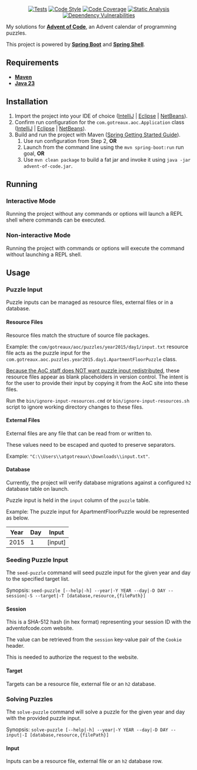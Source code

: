 <p align="center">
<a href="https://github.com/atgotreaux/advent-of-code/actions/workflows/tests.yml"><img src="https://github.com/atgotreaux/advent-of-code/workflows/Tests/badge.svg" alt="Tests"></a>
<a href="https://github.com/atgotreaux/advent-of-code/actions/workflows/code-style.yml"><img src="https://github.com/atgotreaux/advent-of-code/workflows/Code%20Style/badge.svg" alt="Code Style"></a>
<a href="https://github.com/atgotreaux/advent-of-code/actions/workflows/code-coverage.yml"><img src="https://github.com/atgotreaux/advent-of-code/workflows/Code%20Coverage/badge.svg" alt="Code Coverage"></a>
<a href="https://github.com/atgotreaux/advent-of-code/actions/workflows/static-analysis.yml"><img src="https://github.com/atgotreaux/advent-of-code/workflows/Static%20Analysis/badge.svg" alt="Static Analysis"></a>
<a href="https://github.com/atgotreaux/advent-of-code/actions/workflows/dependency-vulnerabilities.yml"><img src="https://github.com/atgotreaux/advent-of-code/workflows/Dependency%20Vulnerabilities/badge.svg" alt="Dependency Vulnerabilities"></a>
</p>

My solutions for [**Advent of Code**](https://adventofcode.com/), an Advent calendar of programming puzzles.

This project is powered by [**Spring Boot**](https://spring.io/projects/spring-boot/) and [**Spring Shell**](https://spring.io/projects/spring-shell/).

## Requirements

* [**Maven**](https://maven.apache.org/download.cgi)
* [**Java 23**](https://jdk.java.net/23/)

## Installation

1. Import the project into your IDE of choice ([IntelliJ](https://www.jetbrains.com/help/idea/maven-support.html) | [Eclipse](https://projects.eclipse.org/projects/technology.m2e) | [NetBeans](https://netbeans.apache.org/wiki/main/wiki/MavenBestPractices/)).
2. Confirm run configuration for the `com.gotreaux.aoc.Application` class ([IntelliJ](https://www.jetbrains.com/help/idea/run-debug-configuration.html) | [Eclipse](https://help.eclipse.org/latest/index.jsp?topic=%2Forg.eclipse.cdt.doc.user%2Ftasks%2Fcdt_t_new_run_config.htm) | [NetBeans](https://netbeans.apache.org/tutorial/main/kb/docs/java/quickstart/)).
3. Build and run the project with Maven ([Spring Getting Started Guide](https://spring.io/guides/gs/maven/)).
   1. Use run configuration from Step 2, **OR**
   2. Launch from the command line using the `mvn spring-boot:run` run goal, **OR**
   3. Use `mvn clean package` to build a fat jar and invoke it using `java -jar advent-of-code.jar`.

## Running

### Interactive Mode

Running the project without any commands or options will launch a REPL shell where commands can be executed.

### Non-interactive Mode

Running the project with commands or options will execute the command without launching a REPL shell.

## Usage

### Puzzle Input

Puzzle inputs can be managed as resource files, external files or in a database.

#### Resource Files

Resource files match the structure of source file packages.

Example: the `com/gotreaux/aoc/puzzles/year2015/day1/input.txt` resource file acts as the puzzle input for the `com.gotreaux.aoc.puzzles.year2015.day1.ApartmentFloorPuzzle` class.

[Because the AoC staff does NOT want puzzle input redistributed](https://adventofcode.com/2023/about), these resource files appear as blank placeholders in version control. The intent is for the user to provide their input by copying it from the AoC site into these files.

Run the `bin/ignore-input-resources.cmd` or `bin/ignore-input-resources.sh` script to ignore working directory changes to these files.

#### External Files

External files are any file that can be read from or written to.

These values need to be escaped and quoted to preserve separators.

Example: `"C:\\Users\\atgotreaux\\Downloads\\input.txt"`.

#### Database

Currently, the project will verify database migrations against a configured `h2` database table on launch.

Puzzle input is held in the `input` column of the `puzzle` table.

Example: The puzzle input for ApartmentFloorPuzzle would be represented as below.

| Year | Day | Input   |
|------|-----|---------|
| 2015 | 1   | [input] |

### Seeding Puzzle Input

The `seed-puzzle` command will seed puzzle input for the given year and day to the specified target list.

Synopsis: `seed-puzzle [--help|-h] --year|-Y YEAR --day|-D DAY --session|-S --target|-T [database,resource,{filePath}]`

#### Session

This is a SHA-512 hash (in hex format) representing your session ID with the adventofcode.com website.

The value can be retrieved from the `session` key-value pair of the `Cookie` header.

This is needed to authorize the request to the website.

#### Target

Targets can be a resource file, external file or an `h2` database.

### Solving Puzzles

The `solve-puzzle` command will solve a puzzle for the given year and day with the provided puzzle input.

Synopsis: `solve-puzzle [--help|-h] --year|-Y YEAR --day|-D DAY --input|-I [database,resource,{filePath}]`

#### Input

Inputs can be a resource file, external file or an `h2` database row.